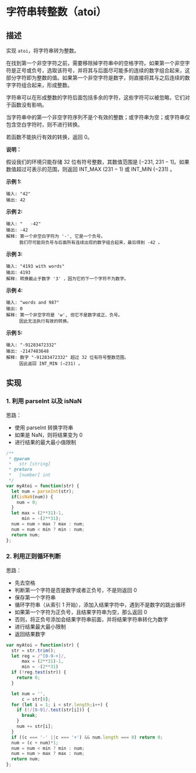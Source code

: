 # 字符串转整数（atoi）

## 描述

实现 `atoi`，将字符串转为整数。

在找到第一个非空字符之前，需要移除掉字符串中的空格字符。如果第一个非空字符是正号或负号，选取该符号，并将其与后面尽可能多的连续的数字组合起来，这部分字符即为整数的值。如果第一个非空字符是数字，则直接将其与之后连续的数字字符组合起来，形成整数。

字符串可以在形成整数的字符后面包括多余的字符，这些字符可以被忽略，它们对于函数没有影响。

当字符串中的第一个非空字符序列不是个有效的整数；或字符串为空；或字符串仅包含空白字符时，则不进行转换。

若函数不能执行有效的转换，返回 0。

**说明：**

假设我们的环境只能存储 32 位有符号整数，其数值范围是 \[−231, 231 − 1\]。如果数值超过可表示的范围，则返回 INT\_MAX \(231 − 1\) 或 INT\_MIN \(−231\) 。

**示例 1:**

```text
输入: "42"
输出: 42
```

**示例 2:**

```text
输入: "   -42"
输出: -42
解释: 第一个非空白字符为 '-', 它是一个负号。
     我们尽可能将负号与后面所有连续出现的数字组合起来，最后得到 -42 。
```

**示例 3:**

```text
输入: "4193 with words"
输出: 4193
解释: 转换截止于数字 '3' ，因为它的下一个字符不为数字。
```

**示例 4:**

```text
输入: "words and 987"
输出: 0
解释: 第一个非空字符是 'w', 但它不是数字或正、负号。
     因此无法执行有效的转换。
```

**示例 5:**

```text
输入: "-91283472332"
输出: -2147483648
解释: 数字 "-91283472332" 超过 32 位有符号整数范围。 
     因此返回 INT_MIN (−231) 。
```

## 实现

### 1. 利用 parseInt 以及 isNaN

思路：

* 使用 parseInt 转换字符串
* 如果是 NaN，则将结果变为 0
* 进行结果的最大最小值限制

```javascript
/**
 * @param
 *   str [string]
 * @return
 *   [number] int
 */
var myAtoi = function(str) {
  let num = parseInt(str);
  if(isNaN(num)) {
    num = 0;
  }
  let max = (2**31)-1,
      min = -(2**31);
  num = num > max ? max : num;
  num = num < min ? min : num;
  return num;
};
```

### 2. 利用正则循环判断

思路：

* 先去空格
* 判断第一个字符是否是数字或者正负号，不是则返回 0
* 保存第一个字符串
* 循环字符串（从索引 1 开始），添加入结果字符中，遇到不是数字的跳出循环
* 如果第一个字符为正负号，且结果字符串为空，那么返回 0
* 否则，将正负号添加会结果字符串前面，并将结果字符串转化为数字
* 进行结果最大最小限制
* 返回结果数字

```javascript
var myAtoi = function(str) {
  str = str.trim();
  let reg = /^[0-9-+]/,
      max = (2**31)-1,
      min = -(2**31)
  if (!reg.test(str)) {
    return 0;
  }

  let num = '',
      c = str[0];
  for (let i = 1; i < str.length;i++) {
    if (!/[0-9]/.test(str[i])) {
      break;
    }
    num += str[i];
  }
  if ((c === '-' ||c === '+') && num.length === 0) return 0;
  num = (c + num)*1;
  num = num < min ? min : num;
  num = num > max ? max : num;
  return num;
};
```

